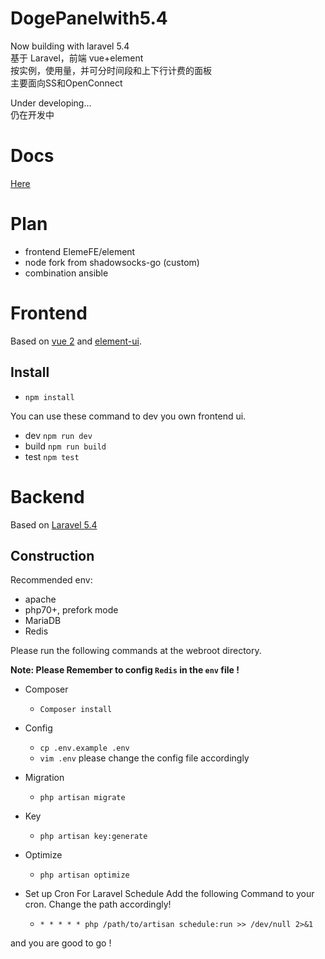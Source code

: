 # DogePanelwith5.4 

Now building with laravel 5.4  
基于 Laravel，前端 vue+element  
按实例，使用量，并可分时间段和上下行计费的面板  
主要面向SS和OpenConnect  
 
Under developing...  
仍在开发中  

# Docs

[Here](https://github.com/iDogeTeam/PanelDocs)  

# Plan

- frontend ElemeFE/element
- node fork from shadowsocks-go (custom)
- combination ansible

# Frontend

Based on [vue 2](https://github.com/vuejs/vue) and [element-ui](https://github.com/ElemeFE/element).

## Install

- `npm install`

You can use these command to dev you own frontend ui.

- dev `npm run dev`
- build `npm run build`
- test `npm test`

# Backend

Based on [Laravel 5.4](https://github.com/laravel/laravel)

## Construction  

Recommended env: 
- apache
- php70+, prefork mode
- MariaDB
- Redis

Please run the following commands at the webroot directory. 

**Note: Please Remember to config `Redis` in the `env` file !**  

- Composer
  - `Composer install`
- Config
  - `cp .env.example .env`
  - `vim .env` please change the config file accordingly
- Migration
  - `php artisan migrate`
- Key
  - `php artisan key:generate`
- Optimize
  - `php artisan optimize`

- Set up Cron For Laravel Schedule
Add the following Command to your cron. Change the path accordingly! 
  - `* * * * * php /path/to/artisan schedule:run >> /dev/null 2>&1`

and you are good to go !

